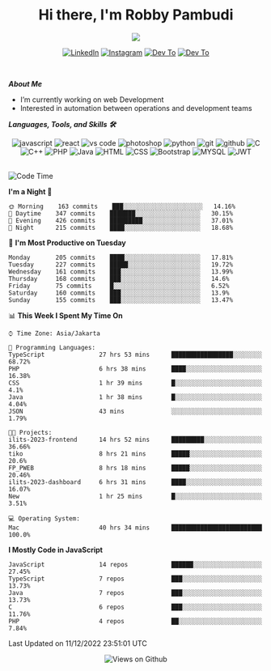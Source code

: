<div align="center">
   <h1>Hi there, I'm Robby Pambudi </h1>

<img src="https://pronoun.cyou/x/y?subject=He&object=Him&height=20"> 
</div>

<p align='center'>
   <a href="https://www.linkedin.com/in/robbypambudi" target="_blank"><img src="https://img.shields.io/badge/LinkedIn-0077B5?style=for-the-badge&logo=linkedin&logoColor=white" alt="LinkedIn"></a>
   <a href="https://www.instagram.com/robbypambudi" target="_blank"><img src="https://img.shields.io/badge/Instagram-E4405F?style=for-the-badge&logo=instagram&logoColor=white" alt="Instagram"></a>
   <a href="https://dev.to/robbypambudi" target="_blank"><img src="https://img.shields.io/badge/dev.to-0A0A0A?style=for-the-badge&logo=dev.to&logoColor=white" alt="Dev To"></a>
   <a href="https://www.facebook.com/robbyulungpambudi" target="_blank"><img src="https://img.shields.io/badge/Facebook-1877F2?style=for-the-badge&logo=facebook&logoColor=white" alt="Dev To"></a>

</p> <p>
<br>
   
***About Me***
   
- I’m currently working on web Development
- Interested in automation between operations and development teams
 
   
***Languages, Tools, and Skills 🛠***

   <div align="center">
   <img src="https://img.shields.io/badge/JavaScript-F7DF1E?style=for-the-badge&logo=javascript&logoColor=black" alt="javascript" />
      <img src="https://img.shields.io/badge/React-61DAFB?style=for-the-badge&logo=react&logoColor=black" alt="react" />
      <img src="https://img.shields.io/badge/vs%20code-007ACC?style=for-the-badge&logo=visual%20studio%20code&logoColor=white" alt="vs code" />
      <img src="https://img.shields.io/badge/adobe%20photoshop-31A8FF?style=for-the-badge&logo=adobe%20photoshop&logoColor=white" alt="photoshop" />
      <img src="https://img.shields.io/badge/python-3776AB?style=for-the-badge&logo=python&logoColor=white" alt="python" />
      <img src="https://img.shields.io/badge/Git-F05032?style=for-the-badge&logo=git&logoColor=white" alt="git" />
      <img src="https://img.shields.io/badge/GitHub-100000?style=for-the-badge&logo=github&logoColor=white" alt="github" />
      <img src="https://img.shields.io/badge/c-%2300599C.svg?style=for-the-badge&logo=c&logoColor=white" alt="C" />
      <img src="https://img.shields.io/badge/c++-%2300599C.svg?style=for-the-badge&logo=c%2B%2B&logoColor=white" alt="C++" />   
      <img src="https://img.shields.io/badge/PHP-777BB4?style=for-the-badge&logo=php&logoColor=white" alt="PHP" />
      <img src="https://img.shields.io/badge/Java-ED8B00?style=for-the-badge&logo=java&logoColor=white" alt="Java"/>
      <img src="https://img.shields.io/badge/HTML5-E34F26?style=for-the-badge&logo=html5&logoColor=white" alt="HTML" />
      <img src="https://img.shields.io/badge/CSS-239120?&style=for-the-badge&logo=css3&logoColor=white" alt ="CSS" />
      <img src="https://img.shields.io/badge/Bootstrap-563D7C?style=for-the-badge&logo=bootstrap&logoColor=white" alt="Bootstrap" />
      <img src="https://img.shields.io/badge/MySQL-00000F?style=for-the-badge&logo=mysql&logoColor=white" alt="MYSQL" />
      <img src="https://img.shields.io/badge/json%20web%20tokens-323330?style=for-the-badge&logo=json-web-tokens&logoColor=pink" alt="JWT" />
      
   </div><br>
   
<!--START_SECTION:waka-->
![Code Time](http://img.shields.io/badge/Code%20Time-272%20hrs%2057%20mins-blue)

**I'm a Night 🦉** 

```text
🌞 Morning    163 commits    ███░░░░░░░░░░░░░░░░░░░░░░   14.16% 
🌆 Daytime    347 commits    ███████░░░░░░░░░░░░░░░░░░   30.15% 
🌃 Evening    426 commits    █████████░░░░░░░░░░░░░░░░   37.01% 
🌙 Night      215 commits    ████░░░░░░░░░░░░░░░░░░░░░   18.68%

```
📅 **I'm Most Productive on Tuesday** 

```text
Monday       205 commits    ████░░░░░░░░░░░░░░░░░░░░░   17.81% 
Tuesday      227 commits    █████░░░░░░░░░░░░░░░░░░░░   19.72% 
Wednesday    161 commits    ███░░░░░░░░░░░░░░░░░░░░░░   13.99% 
Thursday     168 commits    ███░░░░░░░░░░░░░░░░░░░░░░   14.6% 
Friday       75 commits     █░░░░░░░░░░░░░░░░░░░░░░░░   6.52% 
Saturday     160 commits    ███░░░░░░░░░░░░░░░░░░░░░░   13.9% 
Sunday       155 commits    ███░░░░░░░░░░░░░░░░░░░░░░   13.47%

```


📊 **This Week I Spent My Time On** 

```text
⌚︎ Time Zone: Asia/Jakarta

💬 Programming Languages: 
TypeScript               27 hrs 53 mins      █████████████████░░░░░░░░   68.72% 
PHP                      6 hrs 38 mins       ████░░░░░░░░░░░░░░░░░░░░░   16.38% 
CSS                      1 hr 39 mins        █░░░░░░░░░░░░░░░░░░░░░░░░   4.1% 
Java                     1 hr 38 mins        █░░░░░░░░░░░░░░░░░░░░░░░░   4.04% 
JSON                     43 mins             ░░░░░░░░░░░░░░░░░░░░░░░░░   1.79%

🐱‍💻 Projects: 
ilits-2023-frontend      14 hrs 52 mins      █████████░░░░░░░░░░░░░░░░   36.66% 
tiko                     8 hrs 21 mins       █████░░░░░░░░░░░░░░░░░░░░   20.6% 
FP_PWEB                  8 hrs 18 mins       █████░░░░░░░░░░░░░░░░░░░░   20.46% 
ilits-2023-dashboard     6 hrs 31 mins       ████░░░░░░░░░░░░░░░░░░░░░   16.07% 
New                      1 hr 25 mins        █░░░░░░░░░░░░░░░░░░░░░░░░   3.51%

💻 Operating System: 
Mac                      40 hrs 34 mins      █████████████████████████   100.0%

```

**I Mostly Code in JavaScript** 

```text
JavaScript               14 repos            ██████░░░░░░░░░░░░░░░░░░░   27.45% 
TypeScript               7 repos             ███░░░░░░░░░░░░░░░░░░░░░░   13.73% 
Java                     7 repos             ███░░░░░░░░░░░░░░░░░░░░░░   13.73% 
C                        6 repos             ███░░░░░░░░░░░░░░░░░░░░░░   11.76% 
PHP                      4 repos             ██░░░░░░░░░░░░░░░░░░░░░░░   7.84%

```



 Last Updated on 11/12/2022 23:51:01 UTC
<!--END_SECTION:waka-->

<div align="center">
<img src="https://komarev.com/ghpvc/?username=robbypambudi&color=green" alt="Views on Github" />
</div>

